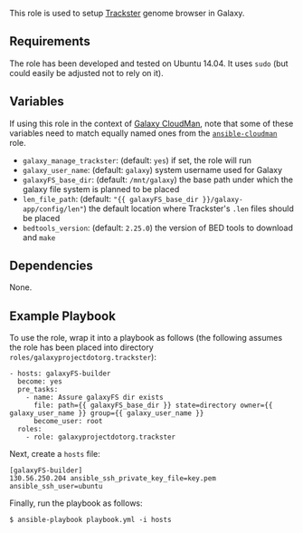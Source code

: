 This role is used to setup [Trackster][trackster] genome browser in Galaxy.

Requirements
------------
The role has been developed and tested on Ubuntu 14.04. It uses `sudo`
(but could easily be adjusted not to rely on it).

Variables
---------
If using this role in the context of [Galaxy CloudMan][cm], note that some of these
variables need to match equally named ones from the [`ansible-cloudman`][acm]
role.

 - `galaxy_manage_trackster`: (default: `yes`) if set, the role will run
 - `galaxy_user_name`: (default: `galaxy`) system username used for Galaxy
 - `galaxyFS_base_dir`: (default: `/mnt/galaxy`) the base path under which the
    galaxy file system is planned to be placed
 - `len_file_path`: (default: `"{{ galaxyFS_base_dir }}/galaxy-app/config/len"`)
    the default location where Trackster's `.len` files should be placed
 - `bedtools_version`: (default: `2.25.0`) the version of BED tools to download
    and `make`

Dependencies
------------
None.

Example Playbook
----------------
To use the role, wrap it into a playbook as follows (the following assumes the
role has been placed into directory `roles/galaxyprojectdotorg.trackster`):

    - hosts: galaxyFS-builder
      become: yes
      pre_tasks:
        - name: Assure galaxyFS dir exists
          file: path={{ galaxyFS_base_dir }} state=directory owner={{ galaxy_user_name }} group={{ galaxy_user_name }}
          become_user: root
      roles:
        - role: galaxyprojectdotorg.trackster

Next, create a `hosts` file:

    [galaxyFS-builder]
    130.56.250.204 ansible_ssh_private_key_file=key.pem ansible_ssh_user=ubuntu

Finally, run the playbook as follows:

    $ ansible-playbook playbook.yml -i hosts

[trackster]: https://wiki.galaxyproject.org/Learn/Visualization
[cm]: https://wiki.galaxyproject.org/CloudMan/
[acm]: https://github.com/galaxyproject/ansible-cloudman
